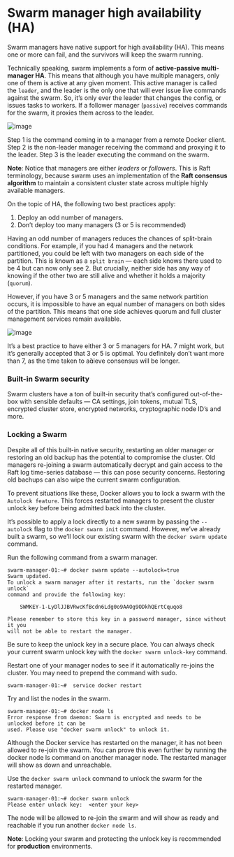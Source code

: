 # Swarm manager high availability (HA)  

Swarm managers have native support for high availability (HA). This means one or more can fail, and the survivors will keep the swarm running.  

Technically speaking, swarm implements a form of **active-passive multi-manager HA**. This means that although you have multiple managers, only one of them is active at any given moment. This active manager is called the `leader`, and the leader is the only one that will ever issue live commands against the swarm. So, it’s only ever the leader that changes the config, or issues tasks to workers. If a follower manager (`passive`) receives commands for the swarm, it proxies them across to the leader.  

![image](https://github.com/arianariamehr/docker-swarm-stack-sample/assets/130653489/c61618b1-a5f1-4e64-affc-c58bdb528d6e)

Step 1 is the command coming in to a manager from a remote Docker client. Step 2 is the non-leader manager receiving the command and proxying it to the leader. Step 3 is the leader executing the command on the swarm.  

**Note**: Notice that managers are either *leaders* or *followers*. This is Raft terminology, because swarm uses an implementation of the **Raft consensus algorithm** to maintain a consistent cluster state across multiple highly available managers.  

On the topic of HA, the following two best practices apply:  
1. Deploy an odd number of managers.
2. Don’t deploy too many managers (3 or 5 is recommended)  

Having an odd number of managers reduces the chances of split-brain conditions. For example, if you had 4 managers and the network partitioned, you could be left with two managers on each side of the partition. This is known as a `split brain` — each side knows there used to be 4 but can now only see 2. But crucially, neither side has any way of knowing if the other two are still alive and whether it holds a majority (`quorum`).  

However, if you have 3 or 5 managers and the same network partition occurs, it is impossible to have an equal number of managers on both sides of the partition. This means that one side achieves quorum and full cluster management services remain available.  

![image](https://github.com/arianariamehr/docker-swarm-stack-sample/assets/130653489/6ac02471-efe3-4e3e-a948-de18485aec5a)

It’s a best practice to have either 3 or 5 managers for HA. 7 might work, but it’s generally accepted that 3 or 5 is optimal. You definitely don’t want more than 7, as the time taken to aieve consensus will be longer.  


### Built-in Swarm security  
Swarm clusters have a ton of built-in security that’s configured out-of-the-box with sensible defaults — CA settings, join tokens, mutual TLS, encrypted cluster store, encrypted networks, cryptographic node ID’s and more.  


### Locking a Swarm  
Despite all of this built-in native security, restarting an older manager or restoring an old backup has the potential to compromise the cluster. Old managers re-joining a swarm automatically decrypt and gain access to the Raft log time-series database — this can pose security concerns. Restoring old bachups can also wipe the current swarm configuration.  

To prevent situations like these, Docker allows you to lock a swarm with the `Autolock feature`. This forces restarted managers to present the cluster unlock key before being admitted back into the cluster.  

It’s possible to apply a lock directly to a new swarm by passing the `--autolock` flag to the `docker swarm init` command. However, we’ve already built a swarm, so we’ll lock our existing swarm with the `docker swarm update` command.  

Run the following command from a swarm manager.  
```
swarm-manager-01:~# docker swarm update --autolock=true
Swarm updated.
To unlock a swarm manager after it restarts, run the `docker swarm unlock`
command and provide the following key:

    SWMKEY-1-LyDlJJBVRwcKfBcdn6Ldg0o9AAOg9ODkhQErtCquqo8

Please remember to store this key in a password manager, since without it you
will not be able to restart the manager.
```  

Be sure to keep the unlock key in a secure place. You can always check your current swarm unlock key with the `docker swarm unlock-key` command.  

Restart one of your manager nodes to see if it automatically re-joins the cluster. You may need to prepend the command with sudo.  
```
swarm-manager-01:~#  service docker restart
```

Try and list the nodes in the swarm.  
```
swarm-manager-01:~# docker node ls
Error response from daemon: Swarm is encrypted and needs to be unlocked before it can be
used. Please use "docker swarm unlock" to unlock it.
```

Although the Docker service has restarted on the manager, it has not been allowed to re-join the swarm. You can prove this even further by running the docker node ls command on another manager node. The restarted manager will show as down and unreachable.  

Use the `docker swarm unlock` command to unlock the swarm for the restarted manager.  
```
swarm-manager-01:~# docker swarm unlock
Please enter unlock key:  <enter your key>
```
The node will be allowed to re-join the swarm and will show as ready and reachable if you run another `docker node ls`.  

**Note**: Locking your swarm and protecting the unlock key is recommended for **production** environments.
